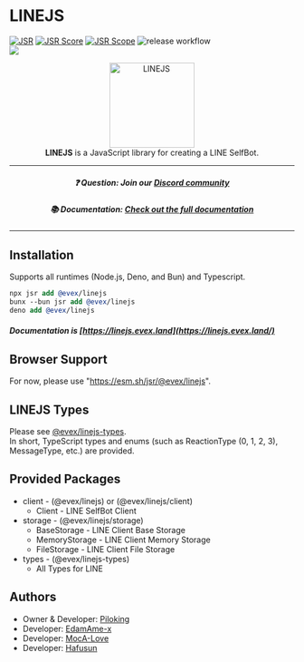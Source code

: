 # LINEJS

[![JSR](https://jsr.io/badges/@evex/linejs)](https://jsr.io/@evex/linejs)
[![JSR Score](https://jsr.io/badges/@evex/linejs/score)](https://jsr.io/@evex/linejs)
[![JSR Scope](https://jsr.io/badges/@evex)](https://jsr.io/@evex)
![release workflow](https://github.com/evex-dev/linejs/actions/workflows/release.yml/badge.svg)\
[![](https://dcbadge.limes.pink/api/server/evex)](https://discord.gg/evex)

<center>
  <img src="https://raw.githubusercontent.com/evex-dev/linejs/main/.github/assets/icon.png" width="150" height="150" alt="LINEJS" />
</center>

<center> <b>LINEJS</b> is a JavaScript library for creating a LINE SelfBot. </center>

---

##### <center>❓ Question: Join our [Discord community](https://discord.gg/evex)</center>

##### <center>📚 Documentation: [Check out the full documentation](https://linejs.evex.land)</center>

---

## Installation

Supports all runtimes (Node.js, Deno, and Bun) and Typescript.

```llvm
npx jsr add @evex/linejs
bunx --bun jsr add @evex/linejs
deno add @evex/linejs
```

##### Documentation is [https://linejs.evex.land](https://linejs.evex.land/)

## Browser Support

For now, please use "https://esm.sh/jsr/@evex/linejs".

## LINEJS Types

Please see [@evex/linejs-types](https://jsr.io/@evex/linejs-types).\
In short, TypeScript types and enums (such as ReactionType (0, 1, 2, 3),
MessageType, etc.) are provided.

## Provided Packages

- client - (@evex/linejs) or (@evex/linejs/client)
  - Client - LINE SelfBot Client
- storage - (@evex/linejs/storage)
  - BaseStorage - LINE Client Base Storage
  - MemoryStorage - LINE Client Memory Storage
  - FileStorage - LINE Client File Storage
- types - (@evex/linejs-types)
  - All Types for LINE

## Authors

- Owner & Developer: [Piloking](https://github.com/piloking)
- Developer: [EdamAme-x](https://github.com/EdamAme-x)
- Developer: [MocA-Love](https://github.com/MocA-Love)
- Developer: [Hafusun](https://github.com/hafusun)
